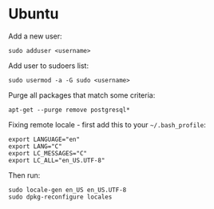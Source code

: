 # Ubuntu

Add a new user:

    sudo adduser <username>

Add user to sudoers list:

    sudo usermod -a -G sudo <username>

Purge all packages that match some criteria:

    apt-get --purge remove postgresql* 

Fixing remote locale - first add this to your `~/.bash_profile`:

    export LANGUAGE="en"
    export LANG="C"
    export LC_MESSAGES="C"
    export LC_ALL="en_US.UTF-8"

Then run:

    sudo locale-gen en_US en_US.UTF-8
    sudo dpkg-reconfigure locales